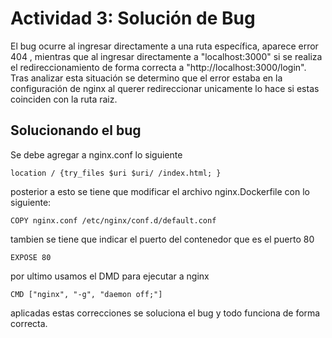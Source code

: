 # Actividad 3: Solución de Bug 

El bug ocurre al ingresar directamente a una ruta específica, aparece error 404 , mientras que al ingresar directamente a "localhost:3000" si se realiza el redireccionamiento de forma correcta a "http://localhost:3000/login". Tras analizar esta situación se determino que el error estaba en la configuración de nginx al querer redireccionar unicamente lo hace si estas coinciden con la ruta raiz.

## Solucionando el bug

Se debe agregar a nginx.conf lo siguiente

    location / {try_files $uri $uri/ /index.html; }

posterior a esto se tiene que modificar el archivo nginx.Dockerfile con lo siguiente:

    COPY nginx.conf /etc/nginx/conf.d/default.conf

tambien se tiene que indicar el puerto del contenedor que es el puerto 80

    EXPOSE 80

por ultimo usamos el DMD para ejecutar a nginx

    CMD ["nginx", "-g", "daemon off;"]

aplicadas estas correcciones se soluciona el bug y todo funciona de forma correcta.
